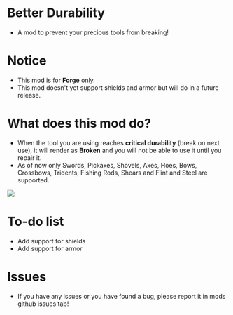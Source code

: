 # Better Durability

* A mod to prevent your precious tools from breaking!

# Notice

* This mod is for **Forge** only.
* This mod doesn't yet support shields and armor but will do in a future release.

# What does this mod do?

* When the tool you are using reaches **critical durability** (break on next use), it will render as **Broken** and you
  will not be able to use it until you repair it.
* As of now only Swords, Pickaxes, Shovels, Axes, Hoes, Bows, Crossbows, Tridents, Fishing Rods, Shears and Flint and
  Steel are supported.

![](https://i.ibb.co/7YgFSf4/Better-Durability.png "")

# To-do list

* Add support for shields
* Add support for armor

# Issues

* If you have any issues or you have found a bug, please report it in mods github issues tab!
